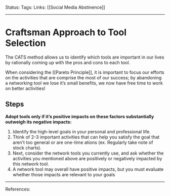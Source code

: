 Status:
Tags:
Links: [[Social Media Abstinence]]
___
# Craftsman Approach to Tool Selection
The CATS method allows us to identify which tools are important in our lives by rationally coming up with the pros and cons to each tool.

When considering the [[Pareto Principle]], it is important to focus our efforts on the activities that are comprise the most of our success; by abandoning a networking tool we lose it’s small benefits, we now have free time to work on better activities!
## Steps
**Adopt tools only if it’s positive impacts on these factors substantially outweigh its negative impacts:**
1. Identify the high-level goals in your personal and professional life. 
2.  Think of 2-3 important activities that can help you satisfy the goal that aren’t too general or are one-time ations (ex. Regularly take note of stock charts). 
3.  Next, consider the network tools you currently use, and ask whether the activities you mentioned above are positively or negatively impacted by this network tool.
4. A network tool may overall have positive impacts, but you must evaluate whether those impacts are relevant to your goals
___
References: